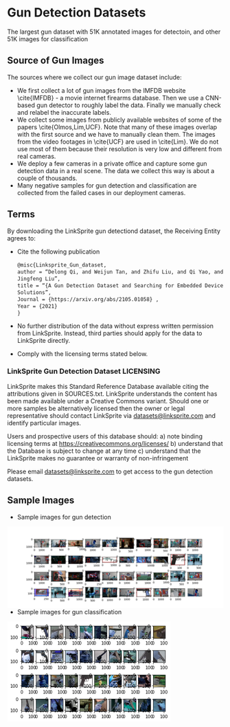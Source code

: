 # Gun Detection Datasets
The largest gun dataset with 51K annotated images for detectoin, and other 51K images for classification


## Source of Gun Images 

The sources where we collect our gun image dataset include:

- We first collect a lot of gun images from the IMFDB website \cite{IMFDB} - a movie internet firearms database. Then we use a CNN-based gun detector to roughly label the data. Finally we manually check and relabel the inaccurate labels. 
- We collect some images from publicly available websites of some of the papers \cite{Olmos,Lim,UCF}.  Note that many of these images overlap with the first source and we have to manually clean them. The images from the video footages in \cite{UCF} are used in \cite{Lim}. We do not use most of them because their resolution is very low and different from real cameras.  
- We deploy a few cameras in a private office and capture some gun detection data in a real scene. The data we collect this way is about a couple of thousands. 
- Many negative samples for gun detection and classification are collected from the failed cases in our deployment cameras.    

## Terms 

By downloading the LinkSprite gun detectiond dataset, the Receiving Entity agrees to:

- Cite the following publication

      @misc{Linksprite_Gun_dataset,
      author = “Delong Qi, and Weijun Tan, and Zhifu Liu, and Qi Yao, and Jingfeng Liu”,
      title = “{A Gun Detection Dataset and Searching for Embedded Device Solutions”,
      Journal = {https://arxiv.org/abs/2105.01058} ,
      Year = {2021}
      }

- No further distribution of the data without express written permission from LinkSprite. Instead, third parties should apply for the data to LinkSprite directly.

- Comply with the licensing terms stated below.

### LinkSprite Gun Detection Dataset LICENSING

LinkSprite makes this Standard Reference Database available citing the attributions given in SOURCES.txt. LinkSprite understands the content has been made available under a Creative Commons variant. Should one or more samples be alternatively licensed then the owner or legal representative should contact LinkSprite via datasets@linksprite.com and identify particular images.

Users and prospective users of this database should:
a) note binding licensing terms at https://creativecommons.org/licenses/
b) understand that the Database is subject to change at any time
c) understand that the LinkSprite makes no guarantee or warranty of non-infringement

Please email datasets@linksprite.com to get access to the gun detection datasets.

## Sample Images
- Sample images for gun detection 

<img align="left" src="gun-sample.png">

- Sample images for gun classification 

<img align="left" src="gun-classifier-sample.png">





